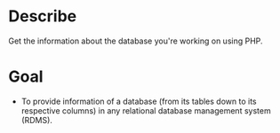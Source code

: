 Describe
=========

Get the information about the database you're working on using PHP.

Goal
====

* To provide information of a database (from its tables down to its respective columns) in any relational database management system (RDMS).